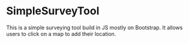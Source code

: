 SimpleSurveyTool
================

This is a simple surveying tool build in JS mostly on Bootstrap.  It allows users to click on a map to add their location.